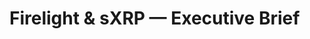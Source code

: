 # Firelight & sXRP — Executive Brief
<!-- Plak hier de volledige Phase 1 Executive Brief van GPT-5 Pro. -->
